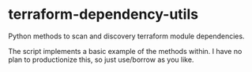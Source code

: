# terraform-dependency-utils
Python methods to scan and discovery terraform module dependencies.

The script implements a basic example of the methods within. I have no plan to productionize this, so just use/borrow as you like. 
